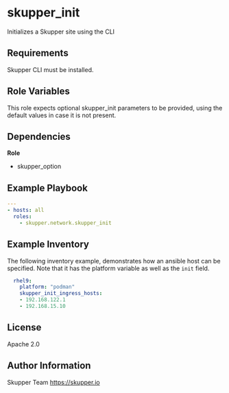 skupper_init
============

Initializes a Skupper site using the CLI

Requirements
------------

Skupper CLI must be installed.

Role Variables
--------------

This role expects optional skupper_init parameters to be provided, using the default values in case it is not present.

Dependencies
------------

**Role**

* skupper_option

Example Playbook
----------------

```yaml
---
- hosts: all
  roles:
    - skupper.network.skupper_init
```

Example Inventory
-----------------

The following inventory example, demonstrates how an ansible host
can be specified. Note that it has the platform variable as well 
as the `init` field.

```yaml
  rhel9:
    platform: "podman"
    skupper_init_ingress_hosts:
    - 192.168.122.1
    - 192.168.15.10
```

License
-------

Apache 2.0

Author Information
------------------

Skupper Team
https://skupper.io
